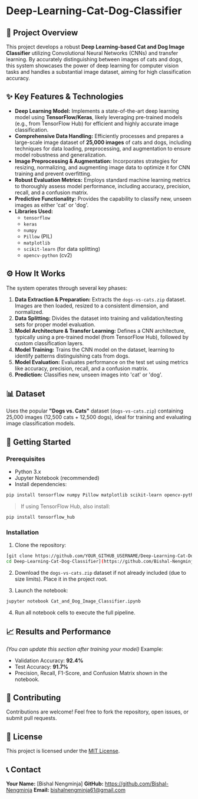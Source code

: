# Deep-Learning-Cat-Dog-Classifier

## 🌟 Project Overview

This project develops a robust **Deep Learning-based Cat and Dog Image Classifier** utilizing Convolutional Neural Networks (CNNs) and transfer learning. By accurately distinguishing between images of cats and dogs, this system showcases the power of deep learning for computer vision tasks and handles a substantial image dataset, aiming for high classification accuracy.

## ✨ Key Features & Technologies

- **Deep Learning Model:** Implements a state-of-the-art deep learning model using **TensorFlow/Keras**, likely leveraging pre-trained models (e.g., from TensorFlow Hub) for efficient and highly accurate image classification.
- **Comprehensive Data Handling:** Efficiently processes and prepares a large-scale image dataset of **25,000 images** of cats and dogs, including techniques for data loading, preprocessing, and augmentation to ensure model robustness and generalization.
- **Image Preprocessing & Augmentation:** Incorporates strategies for resizing, normalizing, and augmenting image data to optimize it for CNN training and prevent overfitting.
- **Robust Evaluation Metrics:** Employs standard machine learning metrics to thoroughly assess model performance, including accuracy, precision, recall, and a confusion matrix.
- **Predictive Functionality:** Provides the capability to classify new, unseen images as either 'cat' or 'dog'.
- **Libraries Used:**
  - `tensorflow`
  - `keras`
  - `numpy`
  - `Pillow` (PIL)
  - `matplotlib`
  - `scikit-learn` (for data splitting)
  - `opencv-python` (cv2)

## ⚙️ How It Works

The system operates through several key phases:

1. **Data Extraction & Preparation:** Extracts the `dogs-vs-cats.zip` dataset. Images are then loaded, resized to a consistent dimension, and normalized.
2. **Data Splitting:** Divides the dataset into training and validation/testing sets for proper model evaluation.
3. **Model Architecture & Transfer Learning:** Defines a CNN architecture, typically using a pre-trained model (from TensorFlow Hub), followed by custom classification layers.
4. **Model Training:** Trains the CNN model on the dataset, learning to identify patterns distinguishing cats from dogs.
5. **Model Evaluation:** Evaluates performance on the test set using metrics like accuracy, precision, recall, and a confusion matrix.
6. **Prediction:** Classifies new, unseen images into 'cat' or 'dog'.

## 📊 Dataset

Uses the popular **"Dogs vs. Cats"** dataset (`dogs-vs-cats.zip`) containing 25,000 images (12,500 cats + 12,500 dogs), ideal for training and evaluating image classification models.

## 🚀 Getting Started

### Prerequisites

- Python 3.x
- Jupyter Notebook (recommended)
- Install dependencies:

```bash
pip install tensorflow numpy Pillow matplotlib scikit-learn opencv-python jupyter
````

> If using TensorFlow Hub, also install:

```bash
pip install tensorflow_hub
```

### Installation

1. Clone the repository:

```bash
[git clone https://github.com/YOUR_GITHUB_USERNAME/Deep-Learning-Cat-Dog-Classifier.git
cd Deep-Learning-Cat-Dog-Classifier](https://github.com/Bishal-Nengminja/Deep-Learning-Cat-Dog-Classifier)
```

2. Download the `dogs-vs-cats.zip` dataset if not already included (due to size limits). Place it in the project root.

3. Launch the notebook:

```bash
jupyter notebook Cat_and_Dog_Image_Classifier.ipynb
```

4. Run all notebook cells to execute the full pipeline.

## 📈 Results and Performance

*(You can update this section after training your model)*
Example:

* Validation Accuracy: **92.4%**
* Test Accuracy: **91.7%**
* Precision, Recall, F1-Score, and Confusion Matrix shown in the notebook.

## 🤝 Contributing

Contributions are welcome! Feel free to fork the repository, open issues, or submit pull requests.

## 📄 License

This project is licensed under the [MIT License](LICENSE).

## 📞 Contact

**Your Name:** \[Bishal Nengminja]
**GitHub:** https://github.com/Bishal-Nengminja
**Email:** bishalnengminja61@gmail.com
